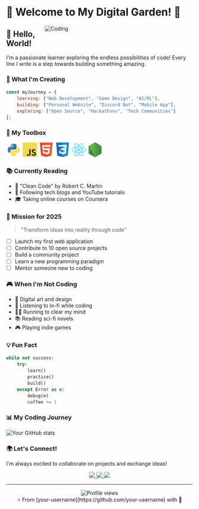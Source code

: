 # 🌈 Welcome to My Digital Garden! 🌱

<img align="right" alt="Coding" width="400" src="https://media.giphy.com/media/qgQUggAC3Pfv687qPC/giphy.gif" />

## 👋 Hello, World!

I'm a passionate learner exploring the endless possibilities of code! Every line I write is a step towards building something amazing.

### 🎨 What I'm Creating
```javascript
const myJourney = {
    learning: ["Web Development", "Game Design", "AI/ML"],
    building: ["Personal Website", "Discord Bot", "Mobile App"],
    exploring: ["Open Source", "Hackathons", "Tech Communities"]
};
```

### 🌟 My Toolbox
<p align="left">
  <img src="https://raw.githubusercontent.com/devicons/devicon/master/icons/python/python-original.svg" alt="python" width="40" height="40"/>
  <img src="https://raw.githubusercontent.com/devicons/devicon/master/icons/javascript/javascript-original.svg" alt="javascript" width="40" height="40"/>
  <img src="https://raw.githubusercontent.com/devicons/devicon/master/icons/html5/html5-original.svg" alt="html5" width="40" height="40"/>
  <img src="https://raw.githubusercontent.com/devicons/devicon/master/icons/css3/css3-original.svg" alt="css3" width="40" height="40"/>
  <img src="https://raw.githubusercontent.com/devicons/devicon/master/icons/react/react-original.svg" alt="react" width="40" height="40"/>
  <img src="https://raw.githubusercontent.com/devicons/devicon/master/icons/nodejs/nodejs-original.svg" alt="nodejs" width="40" height="40"/>
</p>

### 📚 Currently Reading
- 📖 "Clean Code" by Robert C. Martin
- 📱 Following tech blogs and YouTube tutorials
- 🎓 Taking online courses on Coursera

### 🎯 Mission for 2025
> "Transform ideas into reality through code"

- [ ] Launch my first web application
- [ ] Contribute to 10 open source projects  
- [ ] Build a community project
- [ ] Learn a new programming paradigm
- [ ] Mentor someone new to coding

### 🎮 When I'm Not Coding
- 🎨 Digital art and design
- 🎵 Listening to lo-fi while coding
- 🏃‍♂️ Running to clear my mind
- 📚 Reading sci-fi novels
- 🎮 Playing indie games

### 💡 Fun Fact
```python
while not success:
    try:
        learn()
        practice()
        build()
    except Error as e:
        debug(e)
        coffee += 1
```

### 📊 My Coding Journey
![Your GitHub stats](https://github-readme-stats.vercel.app/api?username=your-username&show_icons=true&theme=synthwave)

### 🌍 Let's Connect!
I'm always excited to collaborate on projects and exchange ideas!

<p align="center">
  <a href="https://twitter.com/your-handle">
    <img src="https://img.shields.io/badge/-Twitter-1DA1F2?style=flat-square&logo=Twitter&logoColor=white" />
  </a>
  <a href="https://discord.com/users/your-id">
    <img src="https://img.shields.io/badge/-Discord-5865F2?style=flat-square&logo=Discord&logoColor=white" />
  </a>
  <a href="https://dev.to/your-username">
    <img src="https://img.shields.io/badge/-Dev.to-0A0A0A?style=flat-square&logo=Dev.to&logoColor=white" />
  </a>
</p>

---

<p align="center">
  <img src="https://komarev.com/ghpvc/?username=your-username&label=Profile%20views&color=0e75b6&style=flat" alt="Profile views" />
  <br />
  ⭐️ From [your-username](https://github.com/your-username) with 💙
</p>